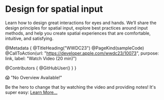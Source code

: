 # Design for spatial input

Learn how to design great interactions for eyes and hands. We’ll share the design principles for spatial input, explore best practices around input methods, and help you create spatial experiences that are comfortable, intuitive, and satisfying.

@Metadata {
   @TitleHeading("WWDC23")
   @PageKind(sampleCode)
   @CallToAction(url: "https://developer.apple.com/wwdc23/10073", purpose: link, label: "Watch Video (20 min)")

   @Contributors {
      @GitHubUser(<replace this with your GitHub handle>)
   }
}

😱 "No Overview Available!"

Be the hero to change that by watching the video and providing notes! It's super easy:
 [Learn More…](https://wwdcnotes.com/documentation/wwdcnotes/contributing)
